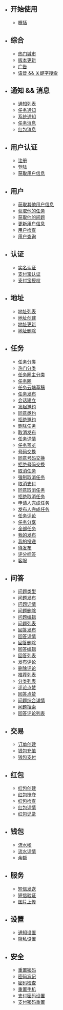 - ## 开始使用
    - [概括](/docs/{{version}}/overview)
- ## 综合
    - [热门城市](/docs/{{version}}/complex/hot-city)
    - [版本更新](/docs/{{version}}/complex/version)
    - [广告](/docs/{{version}}/complex/ad)
    - [语音 && 关键字搜索](/docs/{{version}}/complex/search)
- ## 通知 && 消息
   - [通知列表](/docs/{{version}}/notification/notifications) 
   - [任务通知](/docs/{{version}}/notification/task-notification) 
   - [系统通知](/docs/{{version}}/notification/system-notification) 
   - [任务消息](/docs/{{version}}/message/messages) 
   - [红包消息](/docs/{{version}}/message/packets) 
- ## 用户认证
    - [注册](/docs/{{version}}/auth/register)
    - [登陆](/docs/{{version}}/auth/login)
    - [获取用户信息](/docs/{{version}}/auth/profile)
- ## 用户
    - [获取其他用户信息](/docs/{{version}}/user/users)
    - [获取他的任务](/docs/{{version}}/user/user-tasks)
    - [获取他的问题](/docs/{{version}}/user/user-questions)
    - [更新用户信息](/docs/{{version}}/user/user-update)
    - [用户检查](/docs/{{version}}/user/user-check)
    - [用户查询](/docs/{{version}}/user/user-search)
- ## 认证
    - [实名认证](/docs/{{version}}/verify/person)
    - [支付宝认证](/docs/{{version}}/verify/alipay)
    - [支付宝授权](/docs/{{version}}/verify/alipay-auth)
- ## 地址
    - [地址列表](/docs/{{version}}/site/sites)
    - [地址创建](/docs/{{version}}/site/site-create)
    - [地址更新](/docs/{{version}}/site/site-update)
    - [地址删除](/docs/{{version}}/site/site-delete)
- ## 任务
    - [任务分类](/docs/{{version}}/task/node)
    - [热门分类](/docs/{{version}}/task/node_hot)
    - [任务圈主分类](/docs/{{version}}/task/task_node)
    - [任务圈](/docs/{{version}}/task/tasks)
    - [任务云端草稿](/docs/{{version}}/task/store)
    - [任务发布](/docs/{{version}}/task/publish)
    - [会话建立](/docs/{{version}}/task/session)
    - [发起邀约](/docs/{{version}}/task/invite)
    - [同意邀约](/docs/{{version}}/task/invite-agree)
    - [拒绝邀约](/docs/{{version}}/task/invite-refuse)
    - [删除任务](/docs/{{version}}/task/destroy)
    - [取消发布](/docs/{{version}}/task/remove)
    - [任务详情](/docs/{{version}}/task/show)
    - [任务预览](/docs/{{version}}/task/preview)
    - [号码交换](/docs/{{version}}/task/swap)
    - [同意号码交换](/docs/{{version}}/task/swap-agree)
    - [拒绝号码交换](/docs/{{version}}/task/swap-refuse)
    - [取消任务](/docs/{{version}}/task/cancel)
    - [强制取消任务](/docs/{{version}}/task/cancel-force)
    - [取消支付](/docs/{{version}}/task/cancel-order)
    - [同意取消任务](/docs/{{version}}/task/cancel-agree)
    - [拒绝取消任务](/docs/{{version}}/task/cancel-refuse)
    - [申请人完成任务](/docs/{{version}}/task/complete)
    - [发布人完成任务](/docs/{{version}}/task/completed)
    - [任务评论](/docs/{{version}}/task/comment)
    - [任务分享](/docs/{{version}}/task/share)
    - [全部任务](/docs/{{version}}/task/member)
    - [我的发布](/docs/{{version}}/task/member-published)
    - [我的投递](/docs/{{version}}/task/member-applied)
    - [待发布](/docs/{{version}}/task/member-be-publish)
    - [评分标签](/docs/{{version}}/task/tags)
    - [客服](/docs/{{version}}/task/customer)
- ## 问答
    - [问题类型](/docs/{{version}}/question/category)
    - [问题发布](/docs/{{version}}/question/question-store)
    - [问题详情](/docs/{{version}}/question/question-show)
    - [问题删除](/docs/{{version}}/question/question-destroy)
    - [问题编辑](/docs/{{version}}/question/question-update)
    - [问题列表](/docs/{{version}}/question/question-index)
    - [回答发布](/docs/{{version}}/question/answer-store)
    - [回答详情](/docs/{{version}}/question/answer-show)
    - [回答删除](/docs/{{version}}/question/answer-destroy)
    - [回答编辑](/docs/{{version}}/question/answer-update)
    - [回答列表](/docs/{{version}}/question/answer-index)
    - [发布评论](/docs/{{version}}/question/comment-store)
    - [删除评论](/docs/{{version}}/question/comment-destroy)
    - [推荐列表](/docs/{{version}}/question/recommend)
    - [分类列表](/docs/{{version}}/question/category-show)
    - [评论点赞](/docs/{{version}}/question/praise-store)
    - [回答点赞](/docs/{{version}}/question/like-store)
    - [问题综合详情](/docs/{{version}}/question/summary)
    - [问题搜索](/docs/{{version}}/question/question-filter)
    - [回答评论列表](/docs/{{version}}/question/comment-edit)
- ## 交易
    - [订单创建](/docs/{{version}}/trade/order-create)
    - [钱包充值](/docs/{{version}}/trade/trade-recharge)
    - [钱包支付](/docs/{{version}}/trade/trade-payment)
- ## 红包
    - [红包创建](/docs/{{version}}/packet/packet-create)
    - [红包抢夺](/docs/{{version}}/packet/packet-seize)
    - [红包检查](/docs/{{version}}/packet/packet-check)
    - [红包详情](/docs/{{version}}/packet/packet-show)
    - [红包记录](/docs/{{version}}/packet/packet-logs)
- ## 钱包
    - [流水帐](/docs/{{version}}/wallet/waters)
    - [流水详情](/docs/{{version}}/wallet/water-show)
    - [余额](/docs/{{version}}/wallet/balance)
- ## 服务
    - [短信发送](/docs/{{version}}/service/sms-code)
    - [短信验证](/docs/{{version}}/service/sms-verify)
    - [图片上传](/docs/{{version}}/service/file-oss)
- ## 设置
    - [通知设置](/docs/{{version}}/setting/notify)
    - [隐私设置](/docs/{{version}}/setting/privacy)
- ## 安全
    - [重置密码](/docs/{{version}}/security/password-reset)
    - [密码忘记](/docs/{{version}}/security/password-forget)
    - [密码检查](/docs/{{version}}/security/password-check)
    - [重置手机](/docs/{{version}}/security/mobile-reset)
    - [支付密码设置](/docs/{{version}}/security/pay-password)
    - [支付密码重置](/docs/{{version}}/security/pay-password-reset)